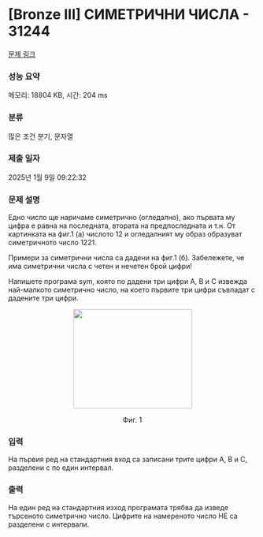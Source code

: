 # [Bronze III] СИМЕТРИЧНИ ЧИСЛА - 31244 

[문제 링크](https://www.acmicpc.net/problem/31244) 

### 성능 요약

메모리: 18804 KB, 시간: 204 ms

### 분류

많은 조건 분기, 문자열

### 제출 일자

2025년 1월 9일 09:22:32

### 문제 설명

<p>Едно число ще наричаме симетрично (огледално), ако първата му цифра е равна на последната, втората на предпоследната и т.н. От картинката на фиг.1 (а) числото 12 и огледалният му образ образуват симетричното число 1221.</p>

<p>Примери за симетрични числа са дадени на фиг.1 (б). Забележете, че има симетрични числа с четен и нечетен брой цифри!</p>

<p>Напишете програма sym, която по дадени три цифри A, B и C извежда най-малкото симетрично число, на което първите три цифри съвпадат с дадените три цифри.</p>

<p style="text-align: center;"><img alt="" src="https://upload.acmicpc.net/ffabcd92-00c2-403e-95da-adfad91a420d/-/preview/" style="width: 241px; height: 202px;"></p>

<p style="text-align: center;">Фиг. 1</p>

### 입력 

 <p>На първия ред на стандартния вход са записани трите цифри A, B и C, разделени с по един интервал.</p>

### 출력 

 <p>На един ред на стандартния изход програмата трябва да изведе търсеното симетрично число. Цифрите на намереното число НЕ са разделени с интервали.</p>

